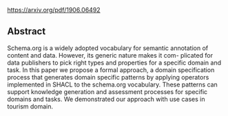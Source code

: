 
https://arxiv.org/pdf/1906.06492

## Abstract

Schema.org is a widely adopted vocabulary for semantic annotation of content and data. However, its generic nature makes it com- plicated for data publishers to pick right types and properties for a specific domain and task. In this paper we propose a formal approach, a domain specification process that generates domain specific patterns by applying operators implemented in SHACL to the schema.org vocabulary. These patterns can support knowledge generation and assessment processes for specific domains and tasks. We demonstrated our approach with use cases in tourism domain.